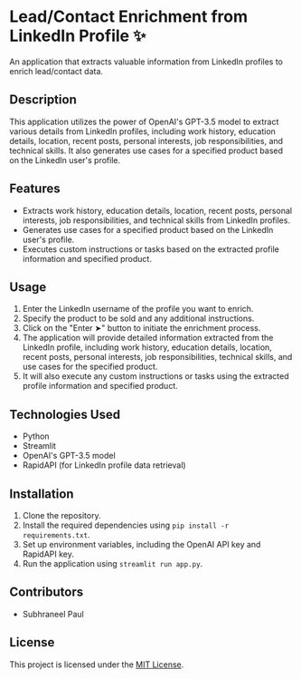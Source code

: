 # Lead/Contact Enrichment from LinkedIn Profile ✨

An application that extracts valuable information from LinkedIn profiles to enrich lead/contact data.

## Description

This application utilizes the power of OpenAI's GPT-3.5 model to extract various details from LinkedIn profiles, including work history, education details, location, recent posts, personal interests, job responsibilities, and technical skills. It also generates use cases for a specified product based on the LinkedIn user's profile.

## Features

- Extracts work history, education details, location, recent posts, personal interests, job responsibilities, and technical skills from LinkedIn profiles.
- Generates use cases for a specified product based on the LinkedIn user's profile.
- Executes custom instructions or tasks based on the extracted profile information and specified product.

## Usage

1. Enter the LinkedIn username of the profile you want to enrich.
2. Specify the product to be sold and any additional instructions.
3. Click on the "Enter ➤" button to initiate the enrichment process.
4. The application will provide detailed information extracted from the LinkedIn profile, including work history, education details, location, recent posts, personal interests, job responsibilities, technical skills, and use cases for the specified product.
5. It will also execute any custom instructions or tasks using the extracted profile information and specified product.

## Technologies Used

- Python
- Streamlit
- OpenAI's GPT-3.5 model
- RapidAPI (for LinkedIn profile data retrieval)

## Installation

1. Clone the repository.
2. Install the required dependencies using `pip install -r requirements.txt`.
3. Set up environment variables, including the OpenAI API key and RapidAPI key.
4. Run the application using `streamlit run app.py`.

## Contributors

- Subhraneel Paul

## License

This project is licensed under the [MIT License](LICENSE).

